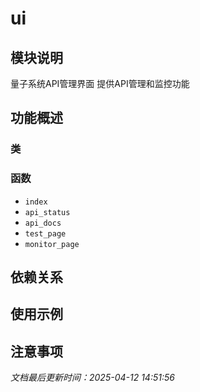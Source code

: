 # ui

## 模块说明
量子系统API管理界面
提供API管理和监控功能

## 功能概述

### 类


### 函数

- `index`
- `api_status`
- `api_docs`
- `test_page`
- `monitor_page`

## 依赖关系

## 使用示例

## 注意事项

*文档最后更新时间：2025-04-12 14:51:56*